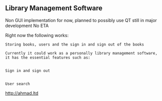 ## Library Management Software
Non GUI implementation for now, planned to possibly use QT
still in major development
No ETA

Right now the following works:

    Storing books, users and the sign in and sign out of the books

    Currently it could work as a personally library management software, it has the essential features such as:

                                                                            Sign in and sign out
                                                                            
                                                                            User search

http://ahmad.ltd

